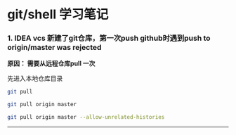 # git/shell 学习笔记


### 1.  IDEA vcs 新建了git仓库，第一次push github时遇到push to origin/master was rejected

 **原因： 需要从远程仓库pull 一次**

先进入本地仓库目录

```bash
git pull  

git pull origin master

git pull origin master --allow-unrelated-histories
```

---
